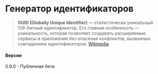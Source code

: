 # Генератор идентификаторов
> **GUID (Globally Unique Identifier)** — статистически уникальный 128-битный идентификатор. Его главная особенность — уникальность, которая позволяет создавать расширяемые сервисы и приложения без опасения конфликтов, вызванных совпадением идентификаторов. [Wikipedia](https://ru.wikipedia.org/wiki/GUID)

#### Версии
0.9.0 - Публичная бета
